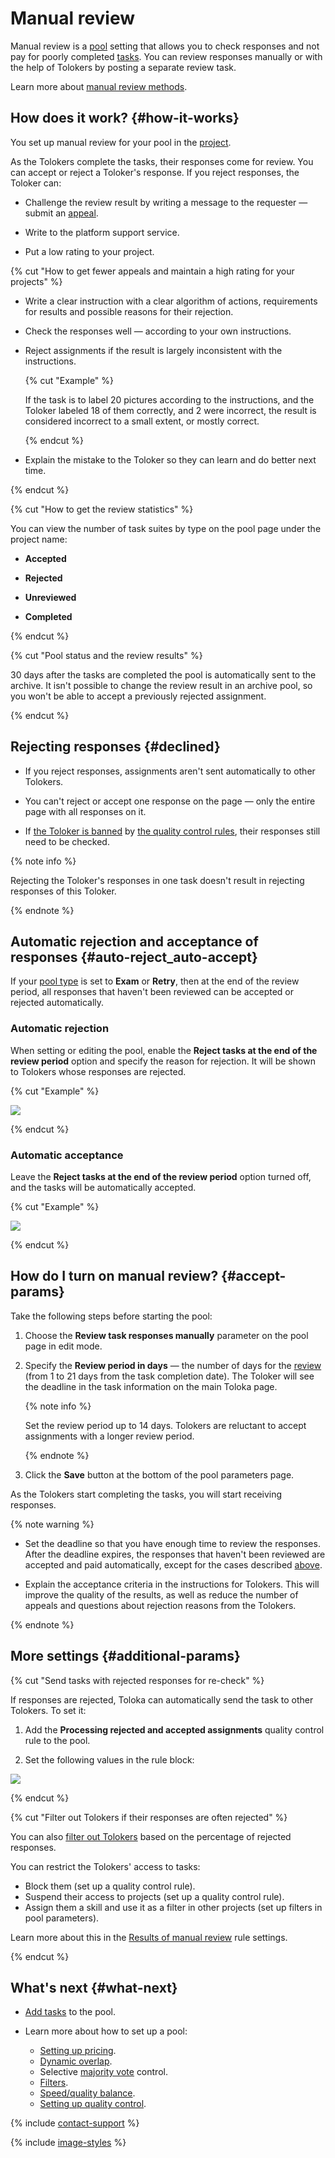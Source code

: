 # Manual review

Manual review is a [pool](../../glossary.md#pool) setting that allows you to check responses and not pay for poorly completed [tasks](../../glossary.md#task). You can review responses manually or with the help of Tolokers by posting a separate review task.

Learn more about [manual review methods](accept.md#acception).

## How does it work? {#how-it-works}

You set up manual review for your pool in the [project](../../glossary.md#project).

As the Tolokers complete the tasks, their responses come for review. You can accept or reject a Toloker's response. If you reject responses, the Toloker can:

- Challenge the review result by writing a message to the requester — submit an [appeal](accept.md#appeal).

- Write to the platform support service.

- Put a low rating to your project.

{% cut "How to get fewer appeals and maintain a high rating for your projects" %}

- Write a clear instruction with a clear algorithm of actions, requirements for results and possible reasons for their rejection.

- Check the responses well — according to your own instructions.

- Reject assignments if the result is largely inconsistent with the instructions.

    {% cut "Example" %}

    If the task is to label 20 pictures according to the instructions, and the Toloker labeled 18 of them correctly, and 2 were incorrect, the result is considered incorrect to a small extent, or mostly correct.

    {% endcut %}

- Explain the mistake to the Toloker so they can learn and do better next time.

{% endcut %}

{% cut "How to get the review statistics" %}

You can view the number of task suites by type on the pool page under the project name:

- **Accepted**

- **Rejected**

- **Unreviewed**

- **Completed**

{% endcut %}

{% cut "Pool status and the review results" %}

30 days after the tasks are completed the pool is automatically sent to the archive. It isn't possible to change the review result in an archive pool, so you won't be able to accept a previously rejected assignment.

{% endcut %}

## Rejecting responses {#declined}

- If you reject responses, assignments aren't sent automatically to other Tolokers.

- You can't reject or accept one response on the page — only the entire page with all responses on it.

- If [the Toloker is banned](../../glossary.md#banning-tolokers) by [the quality control rules](../../glossary.md#quality-control-rule), their responses still need to be checked.

{% note info %}

Rejecting the Toloker's responses in one task doesn't result in rejecting responses of this Toloker.

{% endnote %}

## Automatic rejection and acceptance of responses {#auto-reject_auto-accept}

If your [pool type](pool-main.md#table_n3q_vhz_jlb) is set to **Exam** or **Retry**, then at the end of the review period, all responses that haven't been reviewed can be accepted or rejected automatically.

### Automatic rejection

When setting or editing the pool, enable the **Reject tasks at the end of the review period** option and specify the reason for rejection. It will be shown to Tolokers whose responses are rejected.

{% cut "Example" %}

![](../_images/auto-reject.png)

{% endcut %}

### Automatic acceptance

Leave the **Reject tasks at the end of the review period** option turned off, and the tasks will be automatically accepted.

{% cut "Example" %}

![](../_images/auto-accept.png)

{% endcut %}

## How do I turn on manual review? {#accept-params}

Take the following steps before starting the pool:

1. Choose the **Review task responses manually** parameter on the pool page in edit mode.

1. Specify the **Review period in days** — the number of days for the [review](accept.md) (from 1 to 21 days from the task completion date). The Toloker will see the deadline in the task information on the main Toloka page.

    {% note info %}

    Set the review period up to 14 days. Tolokers are reluctant to accept assignments with a longer review period.

    {% endnote %}

1. Click the **Save** button at the bottom of the pool parameters page.

As the Tolokers start completing the tasks, you will start receiving responses.

{% note warning %}

- Set the deadline so that you have enough time to review the responses. After the deadline expires, the responses that haven't been reviewed are accepted and paid automatically, except for the cases described [above](#auto-reject_auto-accept).

- Explain the acceptance criteria in the instructions for Tolokers. This will improve the quality of the results, as well as reduce the number of appeals and questions about rejection reasons from the Tolokers.

{% endnote %}

## More settings {#additional-params}

{% cut "Send tasks with rejected responses for re-check" %}

If responses are rejected, Toloka can automatically send the task to other Tolokers. To set it:

1. Add the **Processing rejected and accepted assignments** quality control rule to the pool.

1. Set the following values in the rule block:

![](../_images/control-rules/reassessment-after-accepting/qcr-reassessment-after-accepting_example1.png)

{% endcut %}

{% cut "Filter out Tolokers if their responses are often rejected" %}

You can also [filter out Tolokers](control.md) based on the percentage of rejected responses.

You can restrict the Tolokers' access to tasks:

- Block them (set up a quality control rule).
- Suspend their access to projects (set up a quality control rule).
- Assign them a skill and use it as a filter in other projects (set up filters in pool parameters).

Learn more about this in the [Results of manual review](reviewing-assignments.md) rule settings.

{% endcut %}

## What's next {#what-next}

- [Add tasks](pool.md) to the pool.
- Learn more about how to set up a pool:

    - [Setting up pricing](dynamic-pricing.md).
    - [Dynamic overlap](dynamic-overlap.md).
    - Selective [majority vote](selective-mvote.md) control.
    - [Filters](filters.md).
    - [Speed/quality balance](adjust.md).
    - [Setting up quality control](qa-pool-settings.md).

{% include [contact-support](../_includes/contact-support.md) %}

{% include [image-styles](../../../_includes/image-styles-internal.md) %}